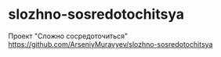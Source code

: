 # slozhno-sosredotochitsya
Проект "Сложно сосредоточиться"
https://github.com/ArseniyMuravyev/slozhno-sosredotochitsya
